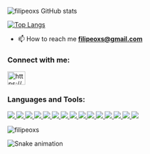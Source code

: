 

![filipeoxs GitHub stats](https://github-readme-stats.vercel.app/api?username=filipeoxs&count_private=true&show_icons=true&theme=tokyonight)

[![Top Langs](https://github-readme-stats.vercel.app/api/top-langs/?username=filipeoxs&layout=compact&theme=tokyonight)](https://github.com/filipeoxs/github-readme-stats)




- 📫 How to reach me **filipeoxs@gmail.com**

<h3 align="left">Connect with me:</h3>
<p align="left">
<a href="https://www.linkedin.com/in/filipecastrodasilva/" target="blank"><img align="center" src="https://camo.githubusercontent.com/c8a9c5b414cd812ad6a97a46c29af67239ddaeae08c41724ff7d945fb4c047e5/68747470733a2f2f6564656e742e6769746875622e696f2f537570657254696e7949636f6e732f696d616765732f7376672f6c696e6b6564696e2e737667" alt="https://www.linkedin.com/in/filipecastrodasilva/" height="30" width="40" /></a>

</p>

<h3 align="left">Languages and Tools:</h3>

<!--HTML-->
<a href="https://www.w3.org/html/" target="_blank"> 
  <img src="https://img.shields.io/badge/HTML-239120?style=for-the-badge&logo=html5&logoColor=white"/> 
</a>
<!--CSS-->
<a href="https://www.w3schools.com/css/" target="_blank"> 
  <img src="https://img.shields.io/badge/CSS-239120?&style=for-the-badge&logo=css3&logoColor=white"/>
</a> 
<!--Bootstrap-->
<a href="https://getbootstrap.com/" target="_blank"> 
  <img src="https://img.shields.io/badge/Bootstrap-563D7C?style=for-the-badge&logo=bootstrap&logoColor=white"/>
</a> 
<!--JavaScript-->
<a href="https://developer.mozilla.org/en-US/docs/Web/JavaScript" target="_blank"> 
  <img src="https://img.shields.io/badge/JavaScript-F7DF1E?style=for-the-badge&logo=javascript&logoColor=black"/> 
</a> 
<!--Python-->
<a href="https://www.python.org" target="_blank"> 
  <img src="https://img.shields.io/badge/Python-14354C?style=for-the-badge&logo=python&logoColor=white"/> 
</a> 
<!--Django-->
<a href="https://www.djangoproject.com/" target="_blank"> 
  <img src="https://img.shields.io/badge/django-%23092E20.svg?style=for-the-badge&logo=django&logoColor=white"/>
</a>
<!--Flask-->
<a href="https://flask.palletsprojects.com/" target="_blank"> 
  <img src="https://img.shields.io/badge/flask-%23000.svg?style=for-the-badge&logo=flask&logoColor=white"/>
</a>
<!--ShellScript-->
<a href="https://pt.wikipedia.org/wiki/Shell_script" target="_blank"> 
  <img src="https://img.shields.io/badge/Amazon_AWS-232F3E?style=for-the-badge&logo=amazon-aws&logoColor=white"/>
</a>
<!--PostgreSQL-->
<a href="https://www.postgresql.org/" target="_blank"> 
  <img src="https://img.shields.io/badge/PostgreSQL-316192?style=for-the-badge&logo=postgresql&logoColor=white"/>
</a>
<!--MySQL-->
<a href="https://www.mysql.com/" target="_blank"> 
  <img src="https://img.shields.io/badge/MySQL-00000F?style=for-the-badge&logo=mysql&logoColor=white"/>
</a>
<!--Azure-->
<a href="https://azure.microsoft.com/pt-br/" target="_blank"> 
  <img src="https://img.shields.io/badge/azure-%230072C6.svg?style=for-the-badge&logo=microsoftazure&logoColor=white"/>
</a>
<!--Aws-->
<a href="https://aws.amazon.com/pt/" target="_blank"> 
  <img src="https://img.shields.io/badge/Amazon_AWS-232F3E?style=for-the-badge&logo=amazon-aws&logoColor=white"/>
</a>
<!--RabbitMQ-->
<a href="https://www.rabbitmq.com/" target="_blank"> 
  <img src="https://img.shields.io/badge/Amazon_AWS-232F3E?style=for-the-badge&logo=amazon-aws&logoColor=white"/>
</a>
<!--Redis-->
<a href="https://redis.io/" target="_blank"> 
  <img src="https://img.shields.io/badge/Amazon_AWS-232F3E?style=for-the-badge&logo=amazon-aws&logoColor=white"/>
</a>
<!--Jenkins-->
<a href="https://www.jenkins.io/" target="_blank"> 
  <img src="https://img.shields.io/badge/Jenkins-D24939?style=for-the-badge&logo=Jenkins&logoColor=white"/>
</a>




</a> 
</p>

<p>
  <img align="center" src="https://github-readme-streak-stats.herokuapp.com/?user=filipeoxs&&theme=tokyonight" alt="filipeoxs" />
</p>


  ![Snake animation](https://github.com/filipeoxs/filipeoxs/blob/output/github-contribution-grid-snake.svg)
